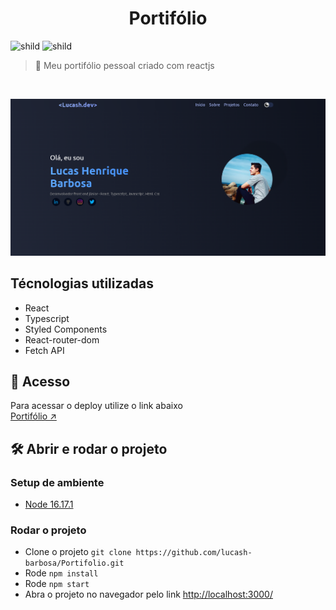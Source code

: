 <div align="center">
	<h1>Portifólio</h1>
</div>


![shild](https://img.shields.io/github/repo-size/lucash-barbosa/Portifolio)
![shild](https://img.shields.io/github/last-commit/lucash-barbosa/Portifolio)

> :eyes: Meu portifólio pessoal criado com reactjs 

<br>
                                                  
![Portifolio](screencapture.png)

## Técnologias utilizadas
- React
- Typescript
- Styled Components
- React-router-dom
- Fetch API

## 🚀 Acesso
Para acessar o deploy utilize o link abaixo
<br>
[Portifólio ↗️](https://lucash-barbosa.vercel.app)

## 🛠️ Abrir e rodar o projeto

### Setup de ambiente
- [Node 16.17.1](https://nodejs.org/en/)

### Rodar o projeto
- Clone o projeto ```git clone https://github.com/lucash-barbosa/Portifolio.git```
- Rode ```npm install```
- Rode ```npm start```
- Abra o projeto no navegador pelo link <a href="http://localhost:3000/">http://localhost:3000/</a>
